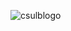 ![csulblogo](https://user-images.githubusercontent.com/13907836/51081433-3f106f00-16a4-11e9-850e-3b676c674628.png)